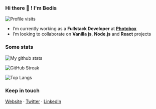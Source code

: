 ### Hi there 👋 ! I'm Bedis

![Profile visits](https://badges.pufler.dev/visits/bedis-elacheche/bedis-elacheche?label=Profile%20visits&style=flat-square)

- I’m currently working as a **Fullstack Developer** at **[Photobox](https://photobox.co.uk)**
- I’m looking to collaborate on **Vanilla js**, **Node.js** and **React** projects

### Some stats

![My github stats](https://github-readme-stats.vercel.app/api?username=bedis-elacheche&count_private=true&show_icons=true&include_all_commits=true)

![GitHub Streak](https://github-readme-streak-stats.herokuapp.com?user=bedis-elacheche&hide_border=true)

![Top Langs](https://github-readme-stats.vercel.app/api/top-langs/?username=bedis-elacheche&layout=compact)

### Keep in touch
[Website](https://bedis.elacheche.me) · [Twitter](https://twitter.com/_bedis) · [LinkedIn](https://www.linkedin.com/in/bedis-elacheche)

